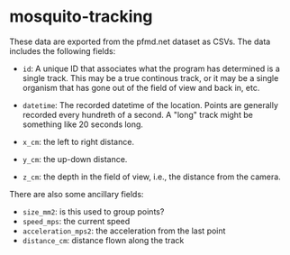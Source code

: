 # mosquito-tracking

These data are exported from the pfmd.net dataset as CSVs. The data includes the following fields:

- `id`: A unique ID that associates what the program has determined is a single track. This may be a true continous track, or it may be a single organism that has gone out of the field of view and back in, etc.
- `datetime`: The recorded datetime of the location. Points are generally recorded every hundreth of a second. A "long" track might be something like 20 seconds long.

- `x_cm`: the left to right distance.
- `y_cm`: the up-down distance.
- `z_cm`: the depth in the field of view, i.e., the distance from the camera.

There are also some ancillary fields:

- `size_mm2`: is this used to group points?
- `speed_mps`: the current speed
- `acceleration_mps2`: the acceleration from the last point
- `distance_cm`: distance flown along the track